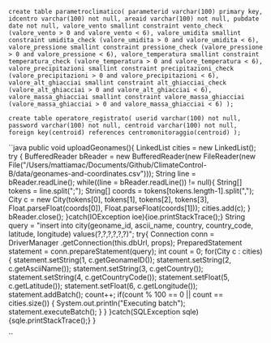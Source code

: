 ``create table parametroclimatico(
	parameterid varchar(100) primary key,
	idcentro varchar(100) not null,
	areaid varchar(100) not null,
	pubdate date not null,
	valore_vento smallint constraint vento_check (valore_vento > 0 and valore_vento < 6),
	valore_umidita smallint constraint umidita_check (valore_umidita > 0 and valore_umidita < 6),
	valore_pressione smallint constraint pressione_check (valore_pressione > 0 and valore_pressione < 6),
	valore_temperatura smallint constraint temperatura_check (valore_temperatura > 0 and valore_temperatura < 6),
	valore_precipitazioni smallint constraint precipitazioni_check (valore_precipitazioni > 0 and valore_precipitazioni < 6),
	valore_alt_ghiacciai smallint constraint alt_ghiacciai_check (valore_alt_ghiacciai > 0 and valore_alt_ghiacciai < 6),
	valore_massa_ghiacciai smallint constraint valore_massa_ghiacciai (valore_massa_ghiacciai > 0 and valore_massa_ghiacciai < 6)
);``

``
create table operatore_registrato(
	userid varchar(100) not null,
	password varchar(100) not null,
	centroid varchar(100) not null,
	foreign key(centroid) references centromonitoraggio(centroid)
);
`` 

``java
	public void uploadGeonames(){
        LinkedList<City> cities = new LinkedList<City>();
        try {
            BufferedReader bReader = new BufferedReader(new FileReader(new File("/Users/mattiamac/Documents/Github/ClimateControl-B/data/geonames-and-coordinates.csv")));
            String line = bReader.readLine();
            while((line = bReader.readLine()) != null){
                String[] tokens = line.split(";");
                String[] coords = tokens[tokens.length-1].split(",");
                City c = new City(tokens[0],
                        tokens[1],
                        tokens[2],
                        tokens[3],
                        Float.parseFloat(coords[0]),
                        Float.parseFloat(coords[1]));
                cities.add(c);
            }
            bReader.close();
        }catch(IOException ioe){ioe.printStackTrace();}
        String query = "insert into city(geoname_id, ascii_name, country, country_code, latitude, longitude) values(?,?,?,?,?,?)";
        try{
            Connection conn = DriverManager
                    .getConnection(this.dbUrl, props);
            PreparedStatement statement = conn.prepareStatement(query);
            int count = 0;
            for(City c : cities){
                statement.setString(1, c.getGeonameID());
                statement.setString(2, c.getAsciiName());
                statement.setString(3, c.getCountry());
                statement.setString(4, c.getCountryCode());
                statement.setFloat(5, c.getLatitude());
                statement.setFloat(6, c.getLongitude());
                statement.addBatch();
                count++;
                if(count % 100 == 0 || count == cities.size()) {
                    System.out.println("Executing batch");
                    statement.executeBatch();
                }
            }
        }catch(SQLException sqle){sqle.printStackTrace();}
    }

``
